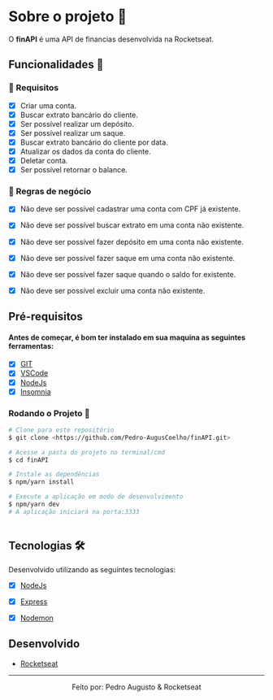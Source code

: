 # Sobre o projeto 💬

O **finAPI** é uma API de financias desenvolvida na Rocketseat.

## Funcionalidades 🧠

###  📕 Requisitos

- [x] Criar uma conta.
- [x] Buscar extrato bancário do cliente.
- [x] Ser possível realizar um depósito.
- [x] Ser possível realizar um saque.
- [x] Buscar extrato bancário do cliente por data.
- [x] Atualizar os dados da conta do cliente.
- [x] Deletar conta.
- [x] Ser possível retornar o balance.

### 📕 Regras de negócio

- [x] Não deve ser possível cadastrar uma conta com CPF já existente.
- [x] Não deve ser possível buscar extrato em uma conta não existente.
- [x] Não deve ser possível fazer depósito em uma conta não existente.
- [x] Não deve ser possível fazer saque em uma conta não existente.
- [x] Não deve ser possível fazer saque quando o saldo for existente.
- [x] Não deve ser possível excluir uma conta não existente.


## Pré-requisitos
#### Antes de começar, é bom ter instalado em sua maquina as seguintes ferramentas:
- [x] [GIT](https://git-scm.com/)
- [x] [VSCode](https://code.visualstudio.com/)
- [x] [NodeJs](https://nodejs.org/en/)
- [x] [Insomnia](https://insomnia.rest/)

### Rodando o Projeto 📖

```bash
# Clone para este repositório
$ git clone <https://github.com/Pedro-AugusCoelho/finAPI.git>

# Acesse a pasta do projeto no terminal/cmd
$ cd finAPI

# Instale as dependências
$ npm/yarn install

# Execute a aplicação em modo de desenvolvimento
$ npm/yarn dev
# A aplicação iniciará na porta:3333
 
```

## Tecnologias 🛠

Desenvolvido utilizando as seguintes tecnologias:

- [x] [NodeJs](https://nodejs.org/en/)
- [x] [Express](https://expressjs.com/pt-br/)
- [x] [Nodemon](https://www.npmjs.com/package/nodemon)



## Desenvolvido ##

- [Rocketseat](https://www.rocketseat.com.br/index)

****************

<p align="center">Feito por: Pedro Augusto & Rocketseat</p>

